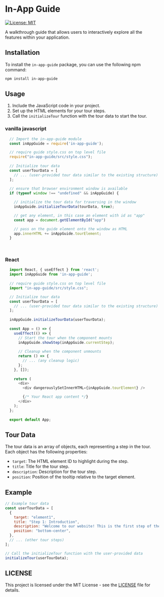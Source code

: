 # In-App Guide

[![License: MIT](https://img.shields.io/badge/License-MIT-yellow.svg)](https://opensource.org/licenses/MIT)

A walkthrough guide that allows users to interactively explore all the features within your application.

## Installation

To install the `in-app-guide` package, you can use the following npm command:

```bash
npm install in-app-guide
```

## Usage

1. Include the JavaScript code in your project.
2. Set up the HTML elements for your tour steps.
3. Call the `initializeTour` function with the tour data to start the tour.

### vanilla javascript
```javascript
  // Import the in-app-guide module
  const inAppGuide = require('in-app-guide');

  // require guide style.css on top level file
  require("in-app-guide/src/style.css");
  
  // Initialize tour data
  const userTourData = [
    // ... (user-provided tour data similar to the existing structure)
  ];
  
  // ensure that browser environment window is available
  if (typeof window !== "undefined" && inAppGuide) {

    // initialize the tour data for traversing in the window
    inAppGuide.initializeTourData(tourData, true);

    // get any element, in this case an element with id as "app"
    const app = document.getElementById("app")

    // pass on the guide element onto the window as HTML
    app.innerHTML += inAppGuide.tourElement;
  }
  
  
```
### React
```javascript
  import React, { useEffect } from 'react';
  import inAppGuide from 'in-app-guide';
  
  // require guide style.css on top level file
  import "in-app-guide/src/style.css";

  // Initialize tour data
  const userTourData = [
    // ... (user-provided tour data similar to the existing structure)
  ];
  
  inAppGuide.initializeTourData(userTourData);
  
  const App = () => {
    useEffect(() => {
      // Start the tour when the component mounts
      inAppGuide.showStep(inAppGuide.currentStep);
  
      // Cleanup when the component unmounts
      return () => {
        // ... (any cleanup logic)
      };
    }, []);
  
    return (
      <div>
        <div dangerouslySetInnerHTML={inAppGuide.tourElement} />

        {/* Your React app content */}
      </div>
    );
  };
  
  export default App;
```

## Tour Data

The tour data is an array of objects, each representing a step in the tour. Each object has the following properties:

- `target`: The HTML element ID to highlight during the step.
- `title`: Title for the tour step.
- `description`: Description for the tour step.
- `position`: Position of the tooltip relative to the target element.

## Example

```javascript
// Example tour data
const userTourData = [
  {
    target: "element1",
    title: "Step 1: Introduction",
    description: "Welcome to our website! This is the first step of the tour.",
    position: "bottom-center",
  },
  // ... (other tour steps)
];

// Call the initializeTour function with the user-provided data
initializeTour(userTourData);
```

## LICENSE
This project is licensed under the MIT License - see the [LICENSE](https://github.com/softsuave-tech-matrix/in-app-guide/blob/main/LICENSE) file for details.
